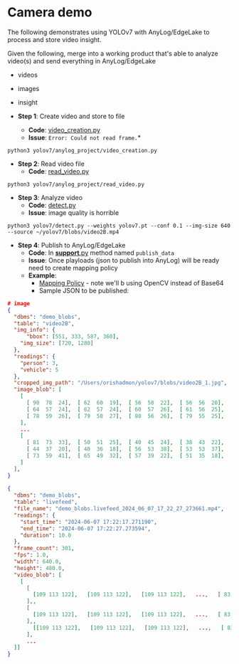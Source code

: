 # Camera demo 

The following demonstrates using YOLOv7 with AnyLog/EdgeLake to process and store video insight.  

Given the following, merge into a working product that's able to analyze video(s) and send everything in AnyLog/EdgeLake
* videos
* images 
* insight

* **Step 1**: Create video and store to file 
  * **Code**: [video_creation.py](video_creation.py)
  * **Issue**: `Error: Could not read frame.`* 
```shell
python3 yolov7/anylog_project/video_creation.py  
```
  
* **Step 2**: Read video file
  * **Code**: [read_video.py](read_video.py)
```shell
python3 yolov7/anylog_project/read_video.py
```

* **Step 3**: Analyze video
  * **Code**: [detect.py](../detect.py)
  * **Issue**: image quality is horrible
```shell
python3 yolov7/detect.py --weights yolov7.pt --conf 0.1 --img-size 640 --source ~/yolov7/blobs/video2B.mp4 
```

* **Step 4**: Publish to AnyLog/EdgeLake
  * **Code**: In [__support__.py](__support__.py) method named `publish_data`
  * **Issue**: Once playloads (json to publish into AnyLog) will be ready need to create mapping policy 
  * **Example**:
    * [Mapping Policy](https://github.com/EdgeLake/deployment-scripts/blob/main/demo-scripts/blobs_car_videos.al) - note we'll b using OpenCV instead of Base64
    * Sample JSON to be published:
```json
# image
{
  "dbms": "demo_blobs", 
  "table": "video2B", 
  "img_info": {
      "bbox": [551, 333, 587, 360], 
    "img_size": [720, 1280]
  }, 
  "readings": {
    "person": 3, 
    "vehicle": 5
  }, 
  "cropped_img_path": "/Users/orishadmon/yolov7/blobs/video2B_1.jpg",
  "image_blob": [
    [
      [ 90  78  24],  [ 62  60  19],  [ 56  58  22],  [ 56  56  20],  [ 59  58  20],  [ 63  57  22],  [ 63  57  22],  
      [ 64  57  24],  [ 62  57  24],  [ 60  57  26],  [ 61  56  25],  [ 67  58  25],  [ 71  58  26],  [ 76  59  26],  
      [ 78  59  26],  [ 79  58  27],  [ 80  56  26],  [ 79  55  25],  [ 92  59  13],  [130  83   1],  [191 136  37]
    ], 
    ...
    [
      [ 81  73  33],  [ 50  51  25],  [ 40  45  24],  [ 38  43  22],  [ 38  39  19],  [ 43  37  18],  [ 45  38  19],  
      [ 44  37  20],  [ 40  36  18],  [ 56  53  38],  [ 53  53  37],  [ 58  56  38],  [ 68  61  44],  [ 72  62  44],  
      [ 73  59  41],  [ 65  49  32],  [ 57  39  22],  [ 51  35  18],  [ 63  37   1],  [107  63   0],  [184 132  42]
    ]
  ], 
}
        
{
  "dbms": "demo_blobs", 
  "table": "livefeed", 
  "file_name": "demo_blobs.livefeed_2024_06_07_17_22_27_273661.mp4", 
  "readings": {
    "start_time": "2024-06-07 17:22:17.271190", 
    "end_time": "2024-06-07 17:22:27.273594", 
    "duration": 10.0
  }, 
  "frame_count": 301, 
  "fps": 1.0, 
  "width": 640.0, 
  "height": 480.0, 
  "video_blob": [
    [
      [
        [109 113 122],   [109 113 122],   [109 113 122],   ...,   [ 83  90 101],   [ 83  90 101],   [ 83  90 101]
      ],,  
      [
        [109 113 122],   [109 113 122],   [109 113 122],   ...,   [ 83  90 101],   [ 83  90 101],   [ 83  90 101]
      ],,  
        [[109 113 122],   [109 113 122],   [109 113 122],   ...,   [ 83  90 101],   [ 83  90 101],   [ 83  90 101]
      ],
      ...
  ]]
}
```

